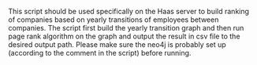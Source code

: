 This script should be used specifically on the Haas server to build ranking of companies based on yearly transitions of employees between companies. The script first build the yearly transition graph and then run page rank algorithm on the graph and output the result in csv file to the desired output path. Please make sure the neo4j is probably set up (according to the comment in the script) before running.
